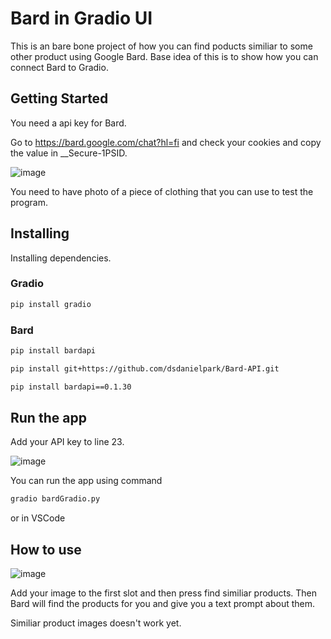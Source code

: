 # Bard in Gradio UI

This is an bare bone project of how you can find poducts similiar to some other product using Google Bard. 
Base idea of this is to show how you can connect Bard to Gradio.

## Getting Started
You need a api key for Bard.

Go to https://bard.google.com/chat?hl=fi and check your cookies and copy the value in __Secure-1PSID.

![image](https://github.com/Rouhis/AIProjectSAM/assets/103174848/66e509db-01b0-4fdb-a68b-2de644dbbd94)


You need to have photo of a piece of clothing that you can use to test the program.

## Installing
Installing dependencies.
### Gradio
```bash
pip install gradio
```
### Bard

```bash
pip install bardapi
```
```bash
pip install git+https://github.com/dsdanielpark/Bard-API.git
```
```bash
pip install bardapi==0.1.30
```
## Run the app
Add your API key to line 23.

![image](https://github.com/Rouhis/AIProjectSAM/assets/103174848/9b01bb86-0d73-4993-93d2-1856bd0e058e)

You can run the app using command
```bash
gradio bardGradio.py
```
or in VSCode

## How to use

![image](https://github.com/Rouhis/AIProjectSAM/assets/103174848/64b8b65b-7244-490f-86bc-082c94af05c3)

Add your image to the first slot and then press find similiar products. Then Bard will find the products for you and give you a text prompt about them.

Similiar product images doesn't work yet.


